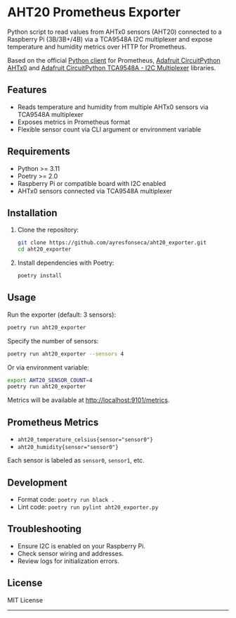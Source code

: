 # AHT20 Prometheus Exporter

Python script to read values from AHTx0 sensors (AHT20) connected to a Raspberry Pi (3B/3B+/4B) via a TCA9548A I2C multiplexer and expose temperature and humidity metrics over HTTP for Prometheus.

Based on the official [Python client](https://github.com/prometheus/client_python) for Prometheus, [Adafruit CircuitPython AHTx0](https://github.com/adafruit/Adafruit_CircuitPython_AHTx0) and [Adafruit CircuitPython TCA9548A - I2C Multiplexer](https://github.com/adafruit/Adafruit_CircuitPython_TCA9548A) libraries.

## Features

- Reads temperature and humidity from multiple AHTx0 sensors via TCA9548A multiplexer
- Exposes metrics in Prometheus format
- Flexible sensor count via CLI argument or environment variable

## Requirements

- Python >= 3.11
- Poetry >= 2.0
- Raspberry Pi or compatible board with I2C enabled
- AHTx0 sensors connected via TCA9548A multiplexer

## Installation

1. Clone the repository:
   ```sh
   git clone https://github.com/ayresfonseca/aht20_exporter.git
   cd aht20_exporter
   ```

2. Install dependencies with Poetry:
   ```sh
   poetry install
   ```

## Usage

Run the exporter (default: 3 sensors):
```sh
poetry run aht20_exporter
```

Specify the number of sensors:
```sh
poetry run aht20_exporter --sensors 4
```
Or via environment variable:
```sh
export AHT20_SENSOR_COUNT=4
poetry run aht20_exporter
```

Metrics will be available at [http://localhost:9101/metrics](http://localhost:9101/metrics).

## Prometheus Metrics

- `aht20_temperature_celsius{sensor="sensor0"}`
- `aht20_humidity{sensor="sensor0"}`

Each sensor is labeled as `sensor0`, `sensor1`, etc.

## Development

- Format code: `poetry run black .`
- Lint code: `poetry run pylint aht20_exporter.py`

## Troubleshooting

- Ensure I2C is enabled on your Raspberry Pi.
- Check sensor wiring and addresses.
- Review logs for initialization errors.

## License

MIT License

---
